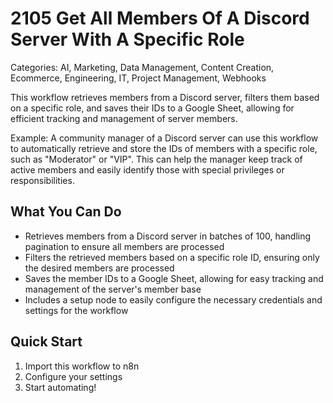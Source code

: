 # 2105 Get All Members Of A Discord Server With A Specific Role

Categories: AI, Marketing, Data Management, Content Creation, Ecommerce, Engineering, IT, Project Management, Webhooks

This workflow retrieves members from a Discord server, filters them based on a specific role, and saves their IDs to a Google Sheet, allowing for efficient tracking and management of server members.

Example: A community manager of a Discord server can use this workflow to automatically retrieve and store the IDs of members with a specific role, such as "Moderator" or "VIP". This can help the manager keep track of active members and easily identify those with special privileges or responsibilities.

## What You Can Do
- Retrieves members from a Discord server in batches of 100, handling pagination to ensure all members are processed
- Filters the retrieved members based on a specific role ID, ensuring only the desired members are processed
- Saves the member IDs to a Google Sheet, allowing for easy tracking and management of the server's member base
- Includes a setup node to easily configure the necessary credentials and settings for the workflow

## Quick Start
1. Import this workflow to n8n
2. Configure your settings
3. Start automating!


